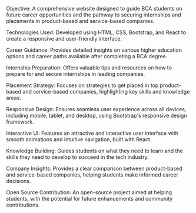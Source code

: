 Objective: A comprehensive website designed to guide BCA students on future career opportunities and the pathway to securing internships and placements in product-based and service-based companies.

Technologies Used: Developed using HTML, CSS, Bootstrap, and React to create a responsive and user-friendly interface.

Career Guidance: Provides detailed insights on various higher education options and career paths available after completing a BCA degree.

Internship Preparation: Offers valuable tips and resources on how to prepare for and secure internships in leading companies.

Placement Strategy: Focuses on strategies to get placed in top product-based and service-based companies, highlighting key skills and knowledge areas.

Responsive Design: Ensures seamless user experience across all devices, including mobile, tablet, and desktop, using Bootstrap's responsive design framework.

Interactive UI: Features an attractive and interactive user interface with smooth animations and intuitive navigation, built with React.

Knowledge Building: Guides students on what they need to learn and the skills they need to develop to succeed in the tech industry.

Company Insights: Provides a clear comparison between product-based and service-based companies, helping students make informed career decisions.

Open Source Contribution: An open-source project aimed at helping students, with the potential for future enhancements and community contributions.
